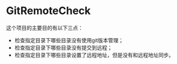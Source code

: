 # GitRemoteCheck

这个项目的主要目的有以下三点：

- 检查指定目录下哪些目录没有使用git版本管理；
- 检查指定目录下哪些目录没有提交到远程；
- 检查指定目录下哪些目录设置了远程地址，但是没有和远程地址同步。
